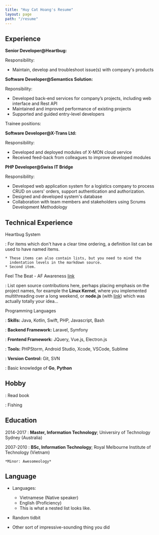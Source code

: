 ```yaml
---
title: "Huy Cat Hoang's Resume"
layout: page
path: "/resume"
---
```


Experience
----------

**Senior Developer@Heartbug:**

Responsibility:

- Maintain, develop and troubleshoot issue(s) with company's products

**Software Developer@Semantics Solution:**

Reponsibility:

- Developed back-end services for company’s projects, including web interface and Rest API
- Maintained and improved performance of existing projects
- Supported and guided entry-level developers 

Trainee positions:

**Software Developer@X-Trans Ltd:**

Responsibility:

- Developed and deployed modules of X-MON cloud service
- Received feed-back from colleagues to improve developed modules

**PHP Developer@Swiss IT Bridge**

Responsibility:

- Developed web application system for a logistics company to process CRUD on users' orders, support authentication and authorization.
- Designed and developed system's database
- Collaboration with team members and stakeholders using Scrums Development Methodology 

Technical Experience
--------------------

Heartbug System

:   For items which don't have a clear time ordering, a definition
    list can be used to have named items.

    * These items can also contain lists, but you need to mind the
      indentation levels in the markdown source.
    * Second item.

Feel The Beat - AF Awareness [link](http://www.hearts4heart.org.au/event/atrial-fibrillation-awareness-month-feel-the-beat/#)

:   List open source contributions here, perhaps placing emphasis on
    the project names, for example the **Linux Kernel**, where you
    implemented multithreading over a long weekend, or **node.js**
    (with [link](http://nodejs.org)) which was actually totally
    your idea...

Programming Languages

:   **Skills:** Java, Kotlin, Swift, PHP, Javascript, Bash

:   **Backend Framework:** Laravel, Symfony

:   **Frontend Framework:** JQuery, Vue.js, Electron.js

:   **Tools:** PHPStorm, Android Studio, Xcode, VSCode, Sublime

:   **Version Control:** Git, SVN

:   Basic knowledge of **Go**, **Python**

Hobby
-----

: Read book

: Fishing

Education
---------

2014-2017
:   **Master, Information Technology**; Universiry of Technology Sydney (Australia)

2007-2010
:   **BSc, Information Technology**; Royal Melbourne Institute of Technology (Vietnam)

    *Minor: Awesomeology*

Language
----------------------------------------

* Languages:

     * Vietnamese (Native speaker)
     * English (Proficiency)
     * This is what a nested list looks like.

* Random tidbit

* Other sort of impressive-sounding thing you did